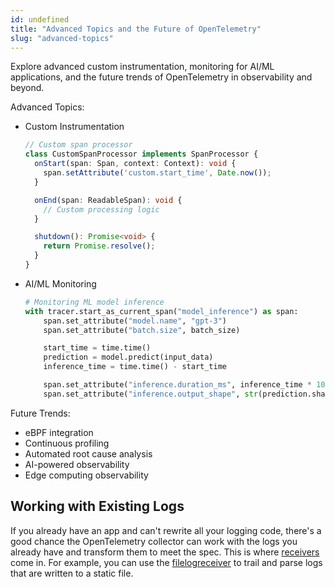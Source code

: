 ```yaml
---
id: undefined
title: "Advanced Topics and the Future of OpenTelemetry"
slug: "advanced-topics"
---
```


Explore advanced custom instrumentation, monitoring for AI/ML applications, and the future trends of OpenTelemetry in observability and beyond.

Advanced Topics:

- Custom Instrumentation

  ```typescript
  // Custom span processor
  class CustomSpanProcessor implements SpanProcessor {
    onStart(span: Span, context: Context): void {
      span.setAttribute('custom.start_time', Date.now());
    }

    onEnd(span: ReadableSpan): void {
      // Custom processing logic
    }

    shutdown(): Promise<void> {
      return Promise.resolve();
    }
  }
  ```

- AI/ML Monitoring

  ```python
  # Monitoring ML model inference
  with tracer.start_as_current_span("model_inference") as span:
      span.set_attribute("model.name", "gpt-3")
      span.set_attribute("batch.size", batch_size)

      start_time = time.time()
      prediction = model.predict(input_data)
      inference_time = time.time() - start_time

      span.set_attribute("inference.duration_ms", inference_time * 1000)
      span.set_attribute("inference.output_shape", str(prediction.shape))
  ```

Future Trends:

- eBPF integration
- Continuous profiling
- Automated root cause analysis
- AI-powered observability
- Edge computing observability

## Working with Existing Logs

If you already have an app and can't rewrite all your logging code, there's a good chance the OpenTelemetry collector can work with the logs you already have and transform them to meet the spec. This is where [receivers](...) come in. For example, you can use the [filelogreceiver](...) to trail and parse logs that are written to a static file.
